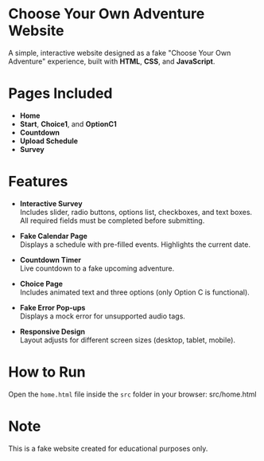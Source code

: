 # Choose Your Own Adventure Website
A simple, interactive website designed as a fake "Choose Your Own Adventure" experience, built with **HTML**, **CSS**, and **JavaScript**.

# Pages Included

- **Home**
- **Start**, **Choice1**, and **OptionC1**
- **Countdown**
- **Upload Schedule**
- **Survey**

# Features

- **Interactive Survey**  
  Includes slider, radio buttons, options list, checkboxes, and text boxes. All required fields must be completed before submitting.

- **Fake Calendar Page**  
  Displays a schedule with pre-filled events. Highlights the current date.

- **Countdown Timer**  
  Live countdown to a fake upcoming adventure.

- **Choice Page**  
  Includes animated text and three options (only Option C is functional).

- **Fake Error Pop-ups**  
  Displays a mock error for unsupported audio tags.

- **Responsive Design**  
  Layout adjusts for different screen sizes (desktop, tablet, mobile).

# How to Run

Open the `home.html` file inside the `src` folder in your browser:
src/home.html

# Note
This is a fake website created for educational purposes only.




